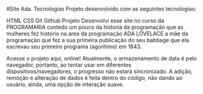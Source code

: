 #Site Ada.
Tecnologias
Projeto desenvolvido com as seguintes tecnologias:

HTML
CSS
Git
Github
Projeto
Desenvolvi esse site no curso da PROGRAMARIA contedo um pouco da historia da programação que as mulheres fez historio na area da programação ADA LOVELACE a mãe da programação  que fez a sua primeira publicação do seu babbage que ela escrevau seu primeiro programa (agoritimo) em 1843.

Acesse o projeto aqui, online!
Atualmente, o armazenamento de data é pelo navegador, portanto, ao tentar usar em diferentes dispositivos/navegadores, o progresso não estará sincronizado. A adição, remoção e alteração de dados é feita dentro do código, não dando ao usuário, ainda, uma opção de interação suave.


